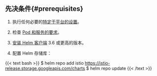 ---
---
## 先决条件{#prerequisites}

1. 执行任何必要的[特定于平台的设置](/zh/docs/setup/platform-setup/)。

1. 检查 [Pod 和服务的要求](/zh/docs/ops/deployment/requirements/)。

1. [安装 Helm 客户端](https://helm.sh/zh/docs/intro/install/) 3.6 或更高的版本。

1. 配置 Helm 存储库：

{{< text bash >}}
$ helm repo add istio https://istio-release.storage.googleapis.com/charts
$ helm repo update
{{< /text >}}
